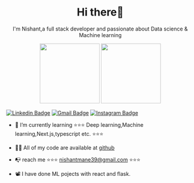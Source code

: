 <h1 align="center">Hi there👋</h1>
<p align="center">
   I'm Nishant,a full stack developer and passionate about Data science & Machine learning
</p>
<p align="center"> <img src="https://octodex.github.com/images/daftpunktocat-thomas.gif" height="160px" width="160px"> <img src="https://octodex.github.com/images/daftpunktocat-guy.gif" height="160px" width="160px"> </p>


[![Linkedin Badge](https://img.shields.io/badge/-nishant-mane-588648204-blue?style=plastic&logo=Linkedin&logoColor=white&link=https://www.linkedin.com/in/nishant-mane-588648204/)](https://www.linkedin.com/in/nishant-mane-588648204/)
[![Gmail Badge](https://img.shields.io/badge/-nishantmane39@gmail.com-c14438?style=plastic&logo=Gmail&logoColor=white&link=mailto:nishantmane39@gmail.com)](mailto:nishantmane39@gmail.com)
[![Instagram Badge](https://img.shields.io/badge/-viki_mane772-purple?style=plastic&logo=instagram&logoColor=white&link=https://instagram.com/viki_mane772/)](https://instagram.com/viki_mane772)


- 🎈 I’m currently learning  ⭐⭐⭐ Deep learning,Machine learning,Next.js,typescript etc. ⭐⭐⭐

- 📓🥡 All of my code are available at [github](https://github.com/vikrantmane7781?tab=repositories)

- 📭 reach me ⭐⭐⭐ nishantmane39@gmail.com ⭐⭐⭐

- 📽️ I have done ML pojects with react and flask. 

